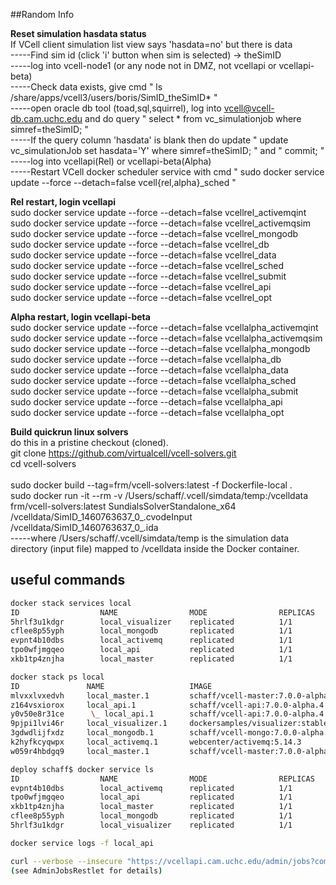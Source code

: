 ##Random Info

**Reset simulation hasdata status**  
If VCell client simulation list view says 'hasdata=no' but there is data  
-----Find sim id (click 'i' button when sim is selected) -> theSimID  
-----log into vcell-node1 (or any node not in DMZ, not vcellapi or vcellapi-beta)  
-----Check data exists, give cmd " ls /share/apps/vcell3/users/boris/SimID_theSimID* "  
-----open oracle db tool (toad,sql,squirrel), log into vcell@vcell-db.cam.uchc.edu and do query " select * from vc_simulationjob where simref=theSimID; "  
-----If the query column 'hasdata' is blank then do update " update vc_simulationJob set hasdata='Y' where simref=theSimID; "  and " commit; "  
-----log into vcellapi(Rel) or vcellapi-beta(Alpha)  
-----Restart VCell docker scheduler service  with cmd " sudo docker service update --force --detach=false vcell{rel,alpha}_sched "  

**Rel restart, login vcellapi**  
sudo docker service update --force --detach=false vcellrel_activemqint  
sudo docker service update --force --detach=false vcellrel_activemqsim  
sudo docker service update --force --detach=false vcellrel_mongodb  
sudo docker service update --force --detach=false vcellrel_db  
sudo docker service update --force --detach=false vcellrel_data  
sudo docker service update --force --detach=false vcellrel_sched  
sudo docker service update --force --detach=false vcellrel_submit  
sudo docker service update --force --detach=false vcellrel_api  
sudo docker service update --force --detach=false vcellrel_opt  


**Alpha restart, login vcellapi-beta**  
sudo docker service update --force --detach=false vcellalpha_activemqint  
sudo docker service update --force --detach=false vcellalpha_activemqsim  
sudo docker service update --force --detach=false vcellalpha_mongodb  
sudo docker service update --force --detach=false vcellalpha_db  
sudo docker service update --force --detach=false vcellalpha_data  
sudo docker service update --force --detach=false vcellalpha_sched  
sudo docker service update --force --detach=false vcellalpha_submit  
sudo docker service update --force --detach=false vcellalpha_api  
sudo docker service update --force --detach=false vcellalpha_opt  

**Build quickrun linux solvers**  
do this in a pristine checkout (cloned).  
git clone https://github.com/virtualcell/vcell-solvers.git  
cd vcell-solvers  
<put attached Dockerfile-local here>  
sudo docker build --tag=frm/vcell-solvers:latest -f Dockerfile-local .  
sudo docker run -it --rm -v /Users/schaff/.vcell/simdata/temp:/vcelldata frm/vcell-solvers:latest SundialsSolverStandalone_x64 /vcelldata/SimID_1460763637_0_.cvodeInput /vcelldata/SimID_1460763637_0_.ida  
-----where /Users/schaff/.vcell/simdata/temp is the simulation data directory (input file) mapped to /vcelldata inside the Docker container.  

 


## useful commands

```bash
docker stack services local
ID                  NAME                MODE                REPLICAS            IMAGE                               PORTS
5hrlf3u1kdgr        local_visualizer    replicated          1/1                 dockersamples/visualizer:stable     *:30013->8080/tcp
cflee8p55yph        local_mongodb       replicated          1/1                 schaff/vcell-mongo:7.0.0-alpha.4    *:27020->27017/tcp
evpnt4b10dbs        local_activemq      replicated          1/1                 webcenter/activemq:5.14.3           *:61619->61616/tcp
tpo0wfjmgqeo        local_api           replicated          1/1                 schaff/vcell-api:7.0.0-alpha.4      *:30014->8000/tcp,*:8083->8080/tcp
xkb1tp4znjha        local_master        replicated          1/1                 schaff/vcell-master:7.0.0-alpha.4   *:30012->8000/tcp
```

```bash
docker stack ps local
ID               NAME                   IMAGE                               NODE                    DESIRED STATE   CURRENT STATE           ERROR  PORTS
mlvxxlvxedvh     local_master.1         schaff/vcell-master:7.0.0-alpha.4   linuxkit-025000000001   Running         Running 4 minutes ago
z164vsxiorox     local_api.1            schaff/vcell-api:7.0.0-alpha.4      linuxkit-025000000001   Running         Running 4 minutes ago
y0v50e8r31ce      \_ local_api.1        schaff/vcell-api:7.0.0-alpha.4      linuxkit-025000000001   Shutdown        Shutdown 4 minutes ago
9pjpi1lvi46r     local_visualizer.1     dockersamples/visualizer:stable     linuxkit-025000000001   Running         Running 25 minutes ago
3gdwdlijfxdz     local_mongodb.1        schaff/vcell-mongo:7.0.0-alpha.4    linuxkit-025000000001   Running         Running 26 minutes ago
k2hyfkcyqwpx     local_activemq.1       webcenter/activemq:5.14.3           linuxkit-025000000001   Running         Running 26 minutes ago
w059r4hbdgq9     local_master.1         schaff/vcell-master:7.0.0-alpha.4   linuxkit-025000000001   Shutdown        Shutdown 4 minutes ago
```

```bash
deploy schaff$ docker service ls
ID                  NAME                MODE                REPLICAS            IMAGE                               PORTS
evpnt4b10dbs        local_activemq      replicated          1/1                 webcenter/activemq:5.14.3           *:61619->61616/tcp
tpo0wfjmgqeo        local_api           replicated          1/1                 schaff/vcell-api:7.0.0-alpha.4      *:30014->8000/tcp,*:8083->8080/tcp
xkb1tp4znjha        local_master        replicated          1/1                 schaff/vcell-master:7.0.0-alpha.4   *:30012->8000/tcp
cflee8p55yph        local_mongodb       replicated          1/1                 schaff/vcell-mongo:7.0.0-alpha.4    *:27020->27017/tcp
5hrlf3u1kdgr        local_visualizer    replicated          1/1                 dockersamples/visualizer:stable     *:30013->8080/tcp
```

```bash
docker service logs -f local_api
```

```bash
curl --verbose --insecure "https://vcellapi.cam.uchc.edu/admin/jobs?completed=false&stopped=false&serverId=REL" | jq '.'
(see AdminJobsRestlet for details)
```

